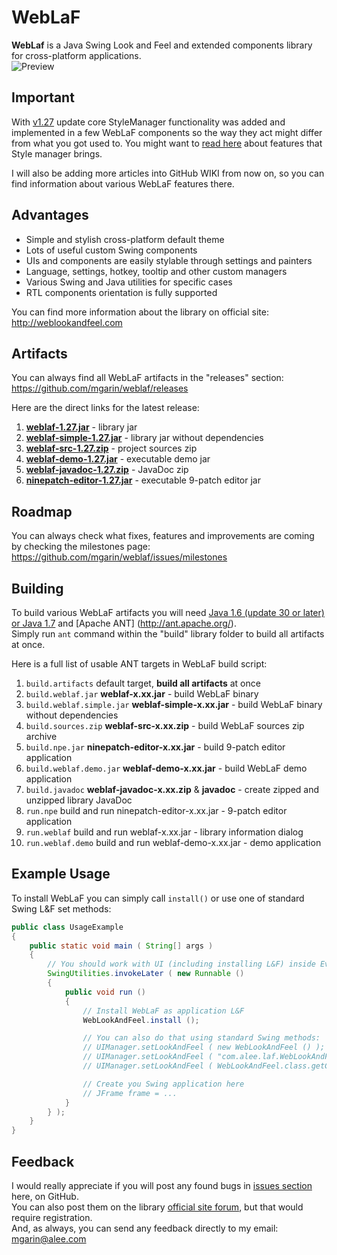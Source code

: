 WebLaF
==========
**WebLaf** is a Java Swing Look and Feel and extended components library for cross-platform applications.<br>
![Preview](http://s5.hostingkartinok.com/uploads/images/2013/10/92f65b6b3262493a5f386dc6808efbba.png)


Important
----------
With [v1.27](https://github.com/mgarin/weblaf/releases/tag/v1.27) update core StyleManager functionality was added and implemented in a few WebLaF components so the way they act might differ from what you got used to. You might want to [read here](https://github.com/mgarin/weblaf/wiki/How-to-use-StyleManager) about features that Style manager brings.

I will also be adding more articles into GitHub WIKI from now on, so you can find information about various WebLaF features there.


Advantages
----------

- Simple and stylish cross-platform default theme
- Lots of useful custom Swing components
- UIs and components are easily stylable through settings and painters
- Language, settings, hotkey, tooltip and other custom managers
- Various Swing and Java utilities for specific cases
- RTL components orientation is fully supported

You can find more information about the library on official site:<br>
http://weblookandfeel.com


Artifacts
----------
You can always find all WebLaF artifacts in the "releases" section:<br>
https://github.com/mgarin/weblaf/releases

Here are the direct links for the latest release:

1. [**weblaf-1.27.jar**](https://github.com/mgarin/weblaf/releases/download/v1.27/weblaf-1.27.jar) - library jar
2. [**weblaf-simple-1.27.jar**](https://github.com/mgarin/weblaf/releases/download/v1.27/weblaf-simple-1.27.jar) - library jar without dependencies
3. [**weblaf-src-1.27.zip**](https://github.com/mgarin/weblaf/releases/download/v1.27/weblaf-src-1.27.zip) - project sources zip
4. [**weblaf-demo-1.27.jar**](https://github.com/mgarin/weblaf/releases/download/v1.27/weblaf-demo-1.27.jar) - executable demo jar
5. [**weblaf-javadoc-1.27.zip**](https://github.com/mgarin/weblaf/releases/download/v1.27/weblaf-javadoc-1.27.zip) - JavaDoc zip
6. [**ninepatch-editor-1.27.jar**](https://github.com/mgarin/weblaf/releases/download/v1.27/ninepatch-editor-1.27.jar) - executable 9-patch editor jar


Roadmap
----------
You can always check what fixes, features and improvements are coming by checking the milestones page:<br>
https://github.com/mgarin/weblaf/issues/milestones


Building
----------
To build various WebLaF artifacts you will need [Java 1.6 (update 30 or later) or Java 1.7](http://www.oracle.com/technetwork/java/javase/downloads/index.html) and [Apache ANT] (http://ant.apache.org/).<br>
Simply run `ant` command within the "build" library folder to build all artifacts at once.

Here is a full list of usable ANT targets in WebLaF build script:

1. `build.artifacts` default target, **build all artifacts** at once
2. `build.weblaf.jar` **weblaf-x.xx.jar** - build WebLaF binary
3. `build.weblaf.simple.jar` **weblaf-simple-x.xx.jar** - build WebLaF binary without dependencies
4. `build.sources.zip` **weblaf-src-x.xx.zip** - build WebLaF sources zip archive
5. `build.npe.jar` **ninepatch-editor-x.xx.jar** - build 9-patch editor application
6. `build.weblaf.demo.jar` **weblaf-demo-x.xx.jar** - build WebLaF demo application
7. `build.javadoc` **weblaf-javadoc-x.xx.zip** & **javadoc** - create zipped and unzipped library JavaDoc
8. `run.npe` build and run ninepatch-editor-x.xx.jar - 9-patch editor application
9. `run.weblaf` build and run weblaf-x.xx.jar - library information dialog
10. `run.weblaf.demo` build and run weblaf-demo-x.xx.jar - demo application


Example Usage
----------
To install WebLaF you can simply call `install()` or use one of standard Swing L&F set methods:
```java
public class UsageExample
{
    public static void main ( String[] args )
    {
        // You should work with UI (including installing L&F) inside Event Dispatch Thread (EDT)
        SwingUtilities.invokeLater ( new Runnable ()
        {
            public void run ()
            {
                // Install WebLaF as application L&F
                WebLookAndFeel.install ();

                // You can also do that using standard Swing methods:
                // UIManager.setLookAndFeel ( new WebLookAndFeel () );
                // UIManager.setLookAndFeel ( "com.alee.laf.WebLookAndFeel" );
                // UIManager.setLookAndFeel ( WebLookAndFeel.class.getCanonicalName () );

                // Create you Swing application here
                // JFrame frame = ...
            }
        } );
    }
}
```


Feedback
----------
I would really appreciate if you will post any found bugs in [issues section](https://github.com/mgarin/weblaf/issues) here, on GitHub.<br>
You can also post them on the library [official site forum](http://weblookandfeel.com/forum/), but that would require registration.<br> 
And, as always, you can send any feedback directly to my email: [mgarin@alee.com](mailto:mgarin@alee.com)
